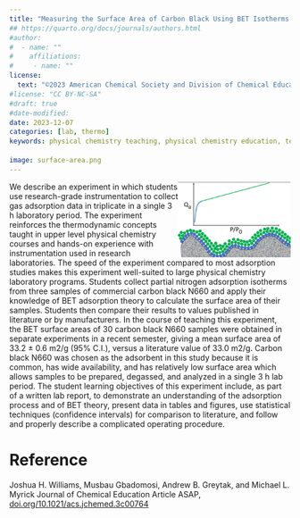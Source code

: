 ```yaml
---
title: "Measuring the Surface Area of Carbon Black Using BET Isotherms: An Experiment in Physical Chemistry"
## https://quarto.org/docs/journals/authors.html
#author:
#  - name: ""
#    affiliations:
#     - name: ""
license:
  text: "©2023 American Chemical Society and Division of Chemical Education, Inc."
#license: "CC BY-NC-SA"
#draft: true
#date-modified:
date: 2023-12-07
categories: [lab, thermo]
keywords: physical chemistry teaching, physical chemistry education, teaching resources

image: surface-area.png
---
```

<img src="surface-area.png" width="40%" align="right"/>

We describe an experiment in which students use research-grade instrumentation to collect gas adsorption data in triplicate in a single 3 h laboratory period. The experiment reinforces the thermodynamic concepts taught in upper level physical chemistry courses and hands-on experience with instrumentation used in research laboratories. The speed of the experiment compared to most adsorption studies makes this experiment well-suited to large physical chemistry laboratory programs. Students collect partial nitrogen adsorption isotherms from three samples of commercial carbon black N660 and apply their knowledge of BET adsorption theory to calculate the surface area of their samples. Students then compare their results to values published in literature or by manufacturers. In the course of teaching this experiment, the BET surface areas of 30 carbon black N660 samples were obtained in separate experiments in a recent semester, giving a mean surface area of 33.2 ± 0.6 m2/g (95% C.I.), versus a literature value of 33.0 m2/g. Carbon black N660 was chosen as the adsorbent in this study because it is common, has wide availability, and has relatively low surface area which allows samples to be prepared, degassed, and analyzed in a single 3 h lab period. The student learning objectives of this experiment include, as part of a written lab report, to demonstrate an understanding of the adsorption process and of BET theory, present data in tables and figures, use statistical techniques (confidence intervals) for comparison to literature, and follow and properly describe a complicated operating procedure.


# Reference

Joshua H. Williams, Musbau Gbadomosi, Andrew B. Greytak, and Michael L. Myrick
Journal of Chemical Education Article ASAP, [doi.org/10.1021/acs.jchemed.3c00764](https://doi.org/10.1021/acs.jchemed.3c00764)

